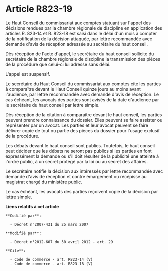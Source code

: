 # Article R823-19

Le Haut Conseil du commissariat aux comptes statuant sur l'appel des décisions rendues par la chambre régionale de discipline
en application des articles R. 823-14 et R. 823-18 est saisi dans le délai d'un mois à compter de la notification de la
décision attaquée, par lettre recommandée avec demande d'avis de réception adressée au secrétaire du haut conseil. 

Dès réception de l'acte d'appel, le secrétaire du haut conseil sollicite du secrétaire de la chambre régionale de discipline
la transmission des pièces de la procédure que celui-ci lui adresse sans délai. 

L'appel est suspensif. 

Le secrétaire du Haut Conseil du commissariat aux comptes cite les parties à comparaître devant le Haut Conseil quinze jours
au moins avant l'audience, par lettre recommandée avec demande d'avis de réception. Le cas échéant, les avocats des parties
sont avisés de la date d'audience par le secrétaire du haut conseil par lettre simple. 

Dès réception de la citation à comparaître devant le haut conseil, les parties peuvent prendre connaissance du dossier. Elles
peuvent se faire assister ou représenter par un avocat. Les parties et leur avocat peuvent se faire délivrer copie de tout ou
partie des pièces du dossier pour l'usage exclusif de la procédure. 

Les débats devant le haut conseil sont publics. Toutefois, le haut conseil peut décider que les débats ne seront pas publics
si les parties en font expressément la demande ou s'il doit résulter de la publicité une atteinte à l'ordre public, à un
secret protégé par la loi ou au secret des affaires.

Le secrétaire notifie la décision aux intéressés par lettre recommandée avec demande d'avis de réception et contre émargement
ou récépissé au magistrat chargé du ministère public. 

Le cas échéant, les avocats des parties reçoivent copie de la décision par lettre simple.

**Liens relatifs à cet article**

	**Codifié par**:

	  - Décret n°2007-431 du 25 mars 2007

	**Modifié par**:

	  - Décret n°2012-607 du 30 avril 2012 - art. 29

	**Cite**:

	  - Code de commerce - art. R823-14 (V)
	  - Code de commerce - art. R823-18 (V)

